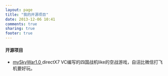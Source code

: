 ```yaml
---
layout: page
title: "我的开源项目"
date: 2013-12-06 10:41
comments: true
sharing: true
footer: true
---
```




#### 开源项目

* [mySkyWar1.0 ](https://github.com/evoup/mySkyWar1.0) directX7 VC编写的四国战机like的空战游戏，自诩比微信打飞机要好玩。
